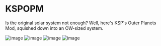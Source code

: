 # KSPOPM
Is the original solar system not enough? Well, here's KSP's Outer Planets Mod, squished down into an OW-sized system.

![image](https://user-images.githubusercontent.com/87882655/216307201-13ff10ff-d9a4-497f-ad16-f29e33dcdac1.png)
![image](https://user-images.githubusercontent.com/87882655/216307295-cdc46290-fe30-4440-b2a9-462604875191.png)
![image](https://user-images.githubusercontent.com/87882655/216307416-825bb9a2-bc05-4c3b-a2b0-fe45e5510d6d.png)
![image](https://user-images.githubusercontent.com/87882655/216307634-c26b671a-3417-46e5-a765-123e4deac0c7.png)

